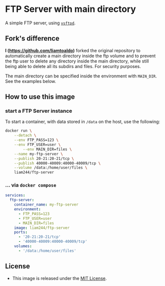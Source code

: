 # FTP Server with main directory

A simple FTP server, using
[`vsftpd`](https://security.appspot.com/vsftpd.html).

## Fork's difference
**I (https://github.com/liamtoaldo)** forked the original repository to automatically create a main directory inside the ftp volume and to prevent the ftp user to delete any directory inside the main directory, while still being able to delete all its subdirs and files.
For security purposes.

The main directory can be specified inside the environment with
`MAIN_DIR`. See the examples below.

## How to use this image

### start a FTP Server instance

To start a container, with data stored in `/data` on the host, use the
following:

```sh
docker run \
	--detach \
	--env FTP_PASS=123 \
	--env FTP_USER=user \
        --env MAIN_DIR=files \
	--name my-ftp-server \
	--publish 20-21:20-21/tcp \
	--publish 40000-40009:40000-40009/tcp \
	--volume /data:/home/user/files \
	liam244/ftp-server
```

### ... via `docker compose`

```yml
services:
  ftp-server:
    container_name: my-ftp-server
    environment:
      - FTP_PASS=123
      - FTP_USER=user
      - MAIN_DIR=files
    image: liam244/ftp-server
    ports:
      - '20-21:20-21/tcp'
      - '40000-40009:40000-40009/tcp'
    volumes:
      - '/data:/home/user/files'
```

## License

-   This image is released under the
    [MIT License](https://raw.githubusercontent.com/garethflowers/docker-ftp-server/master/LICENSE).
